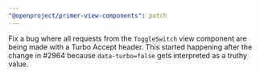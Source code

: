 ```yaml
---
"@openproject/primer-view-components": patch
---
```


Fix a bug where all requests from the `ToggleSwitch` view component are being made with a Turbo Accept header.
This started happening after the change in #2964 because `data-turbo=false` gets interpreted as a truthy value.
